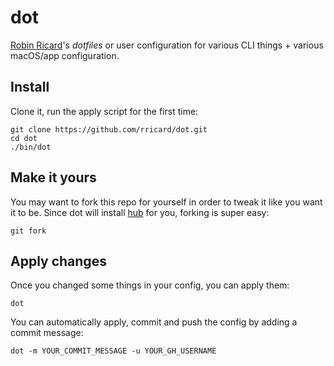 # dot

[Robin Ricard][rr]'s _dotfiles_ or user configuration for various CLI things + various macOS/app configuration.

## Install

Clone it, run the apply script for the first time:

```
git clone https://github.com/rricard/dot.git
cd dot
./bin/dot
```

## Make it yours

You may want to fork this repo for yourself in order to tweak it like you want it to be. Since dot will install [hub][hub] for you, forking is super easy:

```
git fork
```

## Apply changes

Once you changed some things in your config, you can apply them:

```
dot
```

You can automatically apply, commit and push the config by adding a commit message:

```
dot -m YOUR_COMMIT_MESSAGE -u YOUR_GH_USERNAME
```

[rr]: http://rricard.me
[hub]: https://hub.github.com